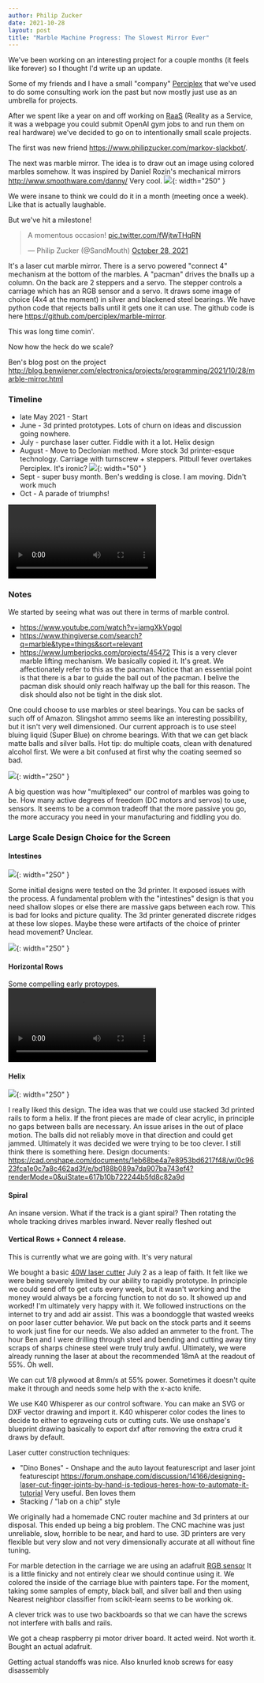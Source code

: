 ```yaml
---
author: Philip Zucker
date: 2021-10-28
layout: post
title: "Marble Machine Progress: The Slowest Mirror Ever"
---
```


We've been working on an interesting project for a couple months (it feels like forever) so I thought I'd write up an update.

Some of my friends and I have a small "company" [Perciplex](https://perciplex.com/) that we've used to do some consulting work ion the past but now mostly just use as an umbrella for projects.

After we spent like a year on and off working on [RaaS](http://raas.perciplex.com/#/) (Reality as a Service, it was a webpage you could submit OpenAI gym jobs to and run them on real hardware) we've decided to go on to intentionally small scale projects.

The first was new friend <https://www.philipzucker.com/markov-slackbot/>.

The next was marble mirror. The idea is to draw out an image using colored marbles somehow.
It was inspired by Daniel Rozin's mechanical mirrors <http://www.smoothware.com/danny/> Very cool. 
![](http://www.smoothware.com/danny/newshinyballsmirror.jpg){: width="250" }

We were insane to think we could do it in a month (meeting once a week). Like that is actually laughable.

But we've hit a milestone!

<blockquote class="twitter-tweet"><p lang="fr" dir="ltr">A momentous occasion! <a href="https://t.co/fWjtwTHqRN">pic.twitter.com/fWjtwTHqRN</a></p>&mdash; Philip Zucker (@SandMouth) <a href="https://twitter.com/SandMouth/status/1453563957696999430?ref_src=twsrc%5Etfw">October 28, 2021</a></blockquote> <script async src="https://platform.twitter.com/widgets.js" charset="utf-8"></script>

It's a laser cut marble mirror. There is a servo powered "connect 4" mechanism at the bottom of the marbles. A "pacman" drives the bnalls up a column. On the back are 2 steppers and a servo. The stepper controls a carriage which has an RGB sensor and a servo. It draws some image of choice (4x4 at the moment) in silver and blackened steel bearings. We have python code that rejects balls until it gets one it can use. The github code is here <https://github.com/perciplex/marble-mirror>.

This was long time comin'.

Now how the heck do we scale?

Ben's blog post on the project <http://blog.benwiener.com/electronics/projects/programming/2021/10/28/marble-mirror.html>

### Timeline
- late May 2021 - Start
- June - 3d printed prototypes. Lots of churn on ideas and discussion going nowhere.
- July - purchase laser cutter. Fiddle with it a lot. Helix design
- August - Move to Declonian method. More stock 3d printer-esque technology. Carriage with turnscrew + steppers. Pitbull fever overtakes Perciplex. It's ironic?
![](/assets/marble_mirror/pitbull.jpg){: width="50" }
- Sept - super busy month. Ben's wedding is close. I am moving. Didn't work much
- Oct - A parade of triumphs!

<video controls width="300px">
  <source src="/assets/marble_mirror/output/initial_motion.mp4" type="video/mp4">
  Your browser does not support the video tag.
</video>


### Notes

We started by seeing what was out there in terms of marble control.
- <https://www.youtube.com/watch?v=iamgXkVpgpI>
- <https://www.thingiverse.com/search?q=marble&type=things&sort=relevant>
- <https://www.lumberjocks.com/projects/45472> This is a very clever marble lifting mechanism. We basically copied it. It's great. We affectionately refer to this as the pacman. Notice that an essential point is that there is a bar to guide the ball out of the pacman. I belive the pacman disk should only reach halfway up the ball for this reason. The disk should also not be tight in the disk slot.


One could choose to use marbles or steel bearings. You can be sacks of such off of Amazon. Slingshot ammo seems like an interesting possibility, but it isn't very well dimensioned.
Our current approach is to use steel bluing liquid (Super Blue) on chrome bearings. With that we can get black matte balls and silver balls. Hot tip: do multiple coats, clean with denatured alcohol first. We were a bit confused at first why the coating seemed so bad.

![](/assets/marble_mirror/bluing.jpg){: width="250" }


A big question was how "multiplexed" our control of marbles was going to be. How many active degrees of freedom (DC motors and servos) to use, sensors. It seems to be a common tradeoff that the more passive you go, the more accuracy you need in your manufacturing and fiddling you do. 

### Large Scale Design Choice for the Screen

#### Intestines
![](/assets/marble_mirror/intestines.png){: width="250" }

Some initial designs were tested on the 3d printer. It exposed issues with the process. A fundamental problem with the "intestines" design is that you need shallow slopes or else there are massive gaps between each row. This is bad for looks and picture quality. The 3d printer generated discrete ridges at these low slopes. Maybe these were artifacts of the choice of printer head movement? Unclear.

![](/assets/marble_mirror/bad_intestines.jpg){: width="250" }

#### Horizontal Rows 
Some compelling early protoypes. 
<video controls  width="300px">
  <source src="/assets/marble_mirror/output/proto_rows.mp4" type="video/mp4">
  Your browser does not support the video tag.
</video>

#### Helix 
![](/assets/marble_mirror/helix.jpg){: width="250" } 

I really liked this design. The idea was that we could use stacked 3d printed rails to form a helix. If the front pieces are made of clear acrylic, in principle no gaps between balls are necessary. An issue arises in the out of place motion. The balls did not reliably move in that direction and could get jammed. Ultimately it was decided we were trying to be too clever. I still think there is something here. Design documents: <https://cad.onshape.com/documents/1eb68be4a7e8953bd6217f48/w/0c9623fca1e0c7a8c462ad3f/e/bd188b089a7da907ba743ef4?renderMode=0&uiState=617b10b722244b5fd8c82a9d>

#### Spiral
An insane version. What if the track is a giant spiral? Then rotating the whole tracking drives marbles inward. Never really fleshed out

#### Vertical Rows + Connect 4 release. 
This is currently what we are going with. It's very natural



We bought a basic [40W laser cutter](https://www.amazon.com/gp/product/B07ZGHNMVT/ref=ppx_yo_dt_b_search_asin_title?ie=UTF8&psc=1) July 2 as a leap of faith. It felt like we were being severely limited by our ability to rapidly prototype. In principle we could send off to get cuts every week, but it wasn't working and the money would always be a forcing function to not do so. It showed up and worked! I'm ultimately very happy with it. We followed instructions on the internet to try and add air assist. This was a boondoggle that wasted weeks on poor laser cutter behavior. We put back on the stock parts and it seems to work just fine for our needs. We also added an ammeter to the front. The hour Ben and I were drilling through steel and bending and cutting away tiny scraps of sharps chinese steel were truly truly awful. Ultimately, we were already running the laser at about the recommended 18mA at the readout of 55%. Oh well.

We can cut 1/8 plywood at 8mm/s at 55% power. Sometimes it doesn't quite make it through and needs some help with the x-acto knife.

We use K40 Whisperer as our control software. You can make an SVG or DXF vector drawing and import it. K40 whisperer color codes the lines to decide to either to egraveing cuts or cutting cuts. We use onshape's blueprint drawing basically to export dxf after removing the extra crud it draws by default.

Laser cutter construction techniques:
- "Dino Bones" - Onshape and the auto layout featurescript and laser joint featurescipt <https://forum.onshape.com/discussion/14166/designing-laser-cut-finger-joints-by-hand-is-tedious-heres-how-to-automate-it-tutorial> Very useful. Ben loves them
- Stacking / "lab on a chip" style


We originally had a homemade CNC router machine and 3d printers at our disposal. This ended up being a big problem. The CNC machine was just unreliable, slow, horrible to be near, and hard to use. 3D printers are very flexible but very slow and not very dimensionally accurate at all without fine tuning.

For marble detection in the carriage we are using an adafruit [RGB sensor](https://www.adafruit.com/product/1334?gclid=Cj0KCQjw--GFBhDeARIsACH_kdbDYvOA1wqbCp5bGrZr_MtyvXWWLGTW4zd54Z9W6Y294JAX-nNjMYIaAixpEALw_wcB)
It is a little finicky and not entirely clear we should continue using it. We colored the inside of the carriage blue with painters tape. For the moment, taking some samples of empty, black ball, and silver ball and then using Nearest neighbor classifier from scikit-learn seems to be working ok.

A clever trick was to use two backboards so that we can have the screws not interfere with balls and rails.

We got a cheap raspberry pi motor driver board. It acted weird. Not worth it. Bought an actual adafruit.

Getting actual standoffs was nice. Also knurled knob screws for easy disassembly




